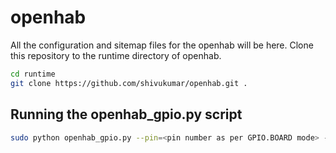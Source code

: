 openhab
=======

All the configuration and sitemap files for the openhab will be here. 
Clone this repository to the runtime directory of openhab.

```bash
cd runtime
git clone https://github.com/shivukumar/openhab.git .
```


Running the openhab_gpio.py script
----------------------------------

```bash
sudo python openhab_gpio.py --pin=<pin number as per GPIO.BOARD mode> --set=<ON/OFF>
```

